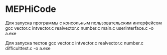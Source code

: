 # MEPHiCode

Для запуска программы с консольным пользовательским интерфейсом
gcc vector.c intvector.c realvector.c number.c main.c userinterface.c -o a.exe

Для запуска тестов
gcc vector.c intvector.c realvector.c number.c difficulttest.c -o a.exe